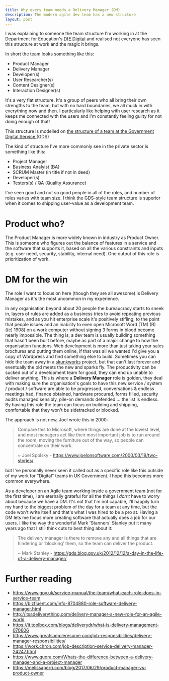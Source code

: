 ```yaml
---
title: Why every team needs a Delivery Manager (DM)
description: The modern agile dev team has a new structure
layout: post
---
```


I was explaining to someone the team structure I'm working in at the Department
for Education's [DfE Digital](https://dfedigital.blog.gov.uk/) and realised not
everyone has seen this structure at work and the magic it brings.

In short the team looks something like this:

* Product Manager
* Delivery Manager
* Developer(s)
* User Researcher(s)
* Content Designer(s)
* Interaction Designer(s)

It's a very flat structure. It's a group of peers who all bring their own
strengths to the team, but with no hard boundaries, we all muck in with
everything now and then. I particularly like helping with user research as it
keeps me connected with the users and I'm constantly feeling guilty for not
doing enough of that!

This structure is modelled on [the structure of a team at the Government
Digital Service
](https://www.gov.uk/service-manual/the-team/what-each-role-does-in-service-team)(GDS)

The kind of structure I've more commonly see in the private sector is something like this:

* Project Manager
* Business Analyist (BA)
* SCRUM Master (in title if not in deed)
* Developer(s)
* Testers(s) / QA (Quality Assurance)

I've seen good and not so good people in all of the roles, and number of roles
varies with team size. I think the GDS-style team structure is superior
when it comes to shipping user-value as a development team.

# Product who?

The Product Manager is more widely known in industry as Product Owner. This is
someone who figures out the balance of features in a service and the software
that supports it, based on all the various constraints and inputs (e.g. user
need, security, stability, internal need). One output of this role is
prioritization of work.

# DM for the win

The role I want to focus on here (though they are all awesome) is Delivery
Manager as it's the most uncommon in my experience.

In any organisation beyond about 20 people the bureaucracy starts to sneek in,
layers of rules are added as a business tries to avoid repeating previous
mistakes, and as you hit enterprise scale it's positively stifling, to the
point that people issues and an inability to even open Microsoft Word (TM) (R)
((c) 1908) on a work computer without signing 3 forms in blood become nearly
impossible. The thing is, a dev team is usually building something that hasn't
been built before, maybe as part of a major change to how the organisation
functions. Web development is more than just taking your sales brochures and
putting them online, if that was all we wanted I'd give you a copy of Wordpress
and find something else to build. Sometimes you can hide the team away in a
[skunkworks](https://en.wikipedia.org/wiki/Skunk_Works) project, but that can't
last forever and eventually the old meets the new and sparks fly. The
productivity can be sucked out of a development team for good, they can end up
unable to deliver anything. This is where a **Delivery Manager** role is golden,
they deal with making sure the organisation's goals to have this new service /
system / product / software are able to be progressed, conversations & endless
meetings had, finance obtained, hardware procured, forms filled, security
audits managed sensibly, pile-on demands defended ... the list is endless. By
having this role the team can focus on building and shipping, comfortable that
they won't be sidetracked or blocked.

The approach is not new, Joel wrote this in 2000:

> Compare this to Microsoft, where things are done at the lowest level, and
> most managers act like their most important job is to run around the room,
> moving the furniture out of the way, so people can concentrate on their work.
>
> ~ Joel Spolsky -
> <https://www.joelonsoftware.com/2000/03/19/two-stories/>

but I've personally never seen it called out as a specific role like this
outside of my work for "Digital" teams in UK Government. I hope this becomes
more common everywhere.

As a developer on an Agile team working inside a government team (not for the
first time), I am eternally grateful for all the things I *don't* have to worry
about because we have a DM. It's not that I'm not capable, I'll happily turn my
hand to the biggest problem of the day for a team at any time, but the code
won't write itself and that's what I was hired to be a pro at. Having a DM lets
me focus more creating software that actually does a job for our users. I like
the way the wonderful Mark 'Stanners' Stanley put it many years ago that I
still think cuts to best thing about it:

> The delivery manager is there to remove any and all things that are hindering
> or ‘blocking’ them, so the team can deliver the product.
>
> ~ Mark Stanley -
> <https://gds.blog.gov.uk/2012/12/12/a-day-in-the-life-of-a-delivery-manager/>


# Further reading

* <https://www.gov.uk/service-manual/the-team/what-each-role-does-in-service-team>
* <https://bizfluent.com/info-8704880-role-software-delivery-manager.html>
* <http://itsadeliverything.com/delivery-manager-a-new-role-for-an-agile-world>
* <https://it.toolbox.com/blogs/deliverydr/what-is-delivery-management-070606>
* <https://www.greatsampleresume.com/job-responsibilities/delivery-manager-responsibilities/>
* <https://work.chron.com/job-description-service-delivery-manager-24247.html>
* <https://www.quora.com/Whats-the-difference-between-a-delivery-manager-and-a-project-manager>
* <https://melissaperri.com/blog/2017/06/29/product-manager-vs-product-owner>
